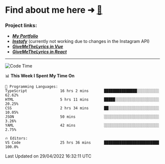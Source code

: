 # Find about me here ➜ [🧑](https://pauabella.dev)

### Project links:
- ***[My Portfolio](https://pauabella.dev)***
- ***[Instafy](https://instafy.me)*** (currently not working due to changes in the Instagram API)
- ***[GiveMeTheLyrics in Vue](https://lyrics.pauabella.dev)***
- ***[GiveMeTheLyrics in React](https://pauabella.dev/GiveMeTheLyrics)***

---
<!--START_SECTION:waka-->
![Code Time](http://img.shields.io/badge/Code%20Time-995%20hrs%2046%20mins-blue)

📊 **This Week I Spent My Time On** 

```text
💬 Programming Languages: 
TypeScript               16 hrs 2 mins       ███████████████░░░░░░░░░░   62.62% 
HTML                     5 hrs 11 mins       █████░░░░░░░░░░░░░░░░░░░░   20.25% 
CSS                      2 hrs 34 mins       ██░░░░░░░░░░░░░░░░░░░░░░░   10.05% 
JSON                     50 mins             ░░░░░░░░░░░░░░░░░░░░░░░░░   3.26% 
YAML                     42 mins             ░░░░░░░░░░░░░░░░░░░░░░░░░   2.75%

🔥 Editors: 
VS Code                  25 hrs 36 mins      █████████████████████████   100.0%

```


 Last Updated on 29/04/2022 16:32:11 UTC
<!--END_SECTION:waka-->
